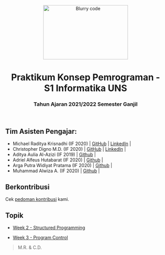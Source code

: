 <p align="center"> 
    <a href="#">
        <img src="https://www.teahub.io/photos/full/101-1018669_photo-wallpaper-screen-data-blur-screen-source-does.jpg" alt="Blurry code" width="266.4" height="170">
    </a>
    <h1 align="center">Praktikum Konsep Pemrograman - S1 Informatika UNS</h1>
    <h3 align="center">Tahun Ajaran 2021/2022 Semester Ganjil</h3>
</p>
<br />

## Tim Asisten Pengajar:
- Michael Raditya Krisnadhi (IF 2020) | [GitHub](https://github.com/michaelrk02/) | [LinkedIn](https://www.linkedin.com/in/michaelrk02/) |
- Christopher Digno M.D. (IF 2020) | [GitHub](https://github.com/stackofsugar) | [LinkedIn](https://www.linkedin.com/in/christopherdigno/) |
- Aditya Aulia Al-Azizi (IF 2019) | [Github](https://github.com/adityaazizi) |
- Adriel Alfeus Hutabarat (IF 2020) | [Github](https://github.com/Drithh) |
- Arga Putra Widiyat Pratama (IF 2020) | [Github](https://github.com/argaputra12) |
- Muhammad Alwiza A. (IF 2020) | [Github](https://github.com/alwizzz) |

## Berkontribusi

Cek [pedoman kontribusi](CONTRIBUTING.md) kami.

## Topik

- [Week 2 - Structured Programming](Week2-StructuredProgramming/)

- [Week 3 - Program Control](#)


>M.R. & C.D.
